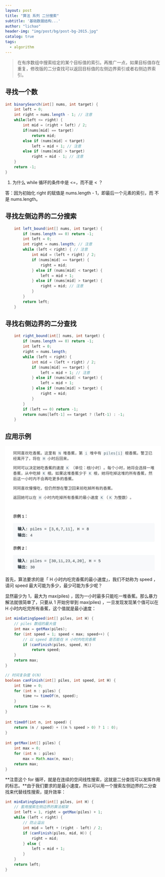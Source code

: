 ```yaml
---
layout: post
title: "算法 系列 二分搜索"
subtitle: '基础数据结构...'
author: "lichao"
header-img: "img/post/bg/post-bg-2015.jpg"
catalog: true
tags:
  - algorithm
---
```


> 在有序数组中搜索给定的某个⽬标值的索引。再推⼴⼀点，如果⽬标值存在重复，修改版的⼆分查找可以返回⽬标值的左侧边界索引或者右侧边界索引。

## 寻找一个数

```java
int binarySearch(int[] nums, int target) {
    int left = 0;
    int right = nums.length - 1; // 注意
    while(left <= right) {
        int mid = (right + left) / 2;
        if(nums[mid] == target)
            return mid;
        else if (nums[mid] < target)
            left = mid + 1; // 注意
        else if (nums[mid] > target)
            right = mid - 1; // 注意
    }
    return -1;
}
```

1. 为什么 while 循环的条件中是 <=，⽽不是 < ？

答：因为初始化 right 的赋值是 nums.length - 1，即最后⼀个元素的索引，⽽
不是 nums.length。

## 寻找左侧边界的⼆分搜索

```java
    int left_bound(int[] nums, int target) {
        if (nums.length == 0) return -1;
        int left = 0;
        int right = nums.length; // 注意
        while (left < right) { // 注意
            int mid = (left + right) / 2;
            if (nums[mid] == target) {
                right = mid;
            } else if (nums[mid] < target) {
                left = mid + 1;
            } else if (nums[mid] > target) {
                right = mid; // 注意
            }
        }
        return left;
    }
```

## 寻找右侧边界的⼆分查找

```java
    int right_bound(int[] nums, int target) {
        if (nums.length == 0) return -1;
        int left = 0;
        right = nums.length;
        while (left < right) {
            int mid = (left + right) / 2;
            if (nums[mid] == target) {
                left = mid + 1; // 注意
            } else if (nums[mid] < target) {
                left = mid + 1;
            } else if (nums[mid] > target) {
                right = mid;
            }
        }
        if (left == 0) return -1;
        return nums[left-1] == target ? (left-1) : -1;
    }
```

## 应用示例

![algorithm](/img/algorithm/33.png)

⾸先，算法要求的是「 H ⼩时内吃完⾹蕉的最⼩速度」，我们不妨称为 speed ，请问 speed 最⼤可能为多少，最少可能为多少呢？

显然最少为 1，最⼤为 max(piles) ，因为⼀⼩时最多只能吃⼀堆⾹蕉。那么暴⼒解法就很简单了，只要从 1 开始穷举到 max(piles) ，⼀旦发现发现某个值可以在 H ⼩时内吃完所有⾹蕉，这个值就是最⼩速度：

```java
int minEatingSpeed(int[] piles, int H) {
    // piles 数组的最⼤值
    int max = getMax(piles);
    for (int speed = 1; speed < max; speed++) {
        // 以 speed 是否能在 H ⼩时内吃完⾹蕉
        if (canFinish(piles, speed, H))
            return speed;
    }
    return max;
}
```

```java
// 时间复杂度 O(N)
boolean canFinish(int[] piles, int speed, int H) {
    int time = 0;
    for (int n : piles) {
        time += timeOf(n, speed);
    }
    return time <= H;
}

int timeOf(int n, int speed) {
    return (n / speed) + ((n % speed > 0) ? 1 : 0);
}

int getMax(int[] piles) {
    int max = 0;
    for (int n : piles)
        max = Math.max(n, max);
    return max;
}
```

**注意这个 for 循环，就是在连续的空间线性搜索，这就是⼆分查找可以发挥作⽤的标志。**由于我们要求的是最⼩速度，所以可以⽤⼀个搜索左侧边界的⼆分查找来代替线性搜索，提升效率：

```java
int minEatingSpeed(int[] piles, int H) {
    // 套⽤搜索左侧边界的算法框架
    int left = 1, right = getMax(piles) + 1;
    while (left < right) {
        // 防⽌溢出
        int mid = left + (right - left) / 2;
        if (canFinish(piles, mid, H)) {
            right = mid;
        } else {
            left = mid + 1;
        }
    }
    return left;
}
```
